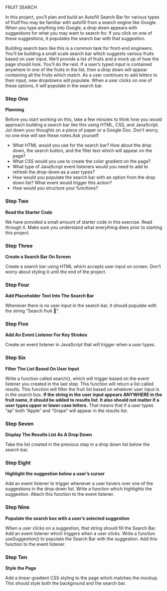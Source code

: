 FRUIT SEARCH

In this project, you’ll plan and build an Autofill Search Bar for various types of fruit!You may be familiar with autofill from a search engine like Google. When you type anything into Google, a drop down appears with suggestions for what you may want to search for. If you click on one of these suggestions, it populates the search bar with that suggestion.

Building search bars like this is a common task for front-end engineers. You’ll be building a small scale search bar which suggests various fruits based on user input. We’ll provide a list of fruits and a mock up of how the page should look. You’ll do the rest. If a user’s typed input is contained anywhere in one of the fruits in the list, then a drop down will appear containing all the fruits which match. As a user continues to add letters to their input, new dropdowns will populate. When a user clicks on one of these options, it will populate in the search bar.

### Step One

**Planning**

Before you start working on this, take a few minutes to think how you would approach building a search bar like this using HTML, CSS, and JavaScript. Jot down your thoughts on a piece of paper or a Google Doc. Don’t worry, no one else will see these notes.Ask yourself:

- What HTML would you use for the search bar? How about the drop down, the search button, and the filler text which will appear on the page?
- What CSS would you use to create the color gradient on the page?
- What type of JavaScript event listeners would you need to add to refresh the drop-down as a user types?
- How would you populate the search bar with an option from the drop down list? What event would trigger this action?
- How would you structure your functions?

### Step Two

**Read the Starter Code**

We have provided a small amount of starter code in this exercise. Read through it. Make sure you understand what everything does prior to starting this project. 

### Step Three

**Create a Search Bar On Screen**

Create a search bar using HTML which accepts user input on screen. Don’t worry about styling it until the end of the project.

### Step Four

**Add Placeholder Text Into The Search Bar**

Whenever there is no user input in the search bar, it should populate with the string “Search fruit 🍎”.

### Step Five

**Add An Event Listener For Key Strokes**

Create an event listener in JavaScript that will trigger when a user types.

### Step Six

**Filter The List Based On User Input**

Write a function called search(), which will trigger based on the event listener you created in the last step. This function will return a list called results. This function will filter the fruit list based on whatever user input is in the search box. **If the string in the user input appears ANYWHERE in the fruit name, it should be added to results list. It also should not matter if a user types upper or lower case letters.** That means that if a user types “ap” both “Apple” and “Grape” will appear in the results list. 

### Step Seven

**Display The Results List As A Drop Down** 

Take the list created in the previous step in a drop down list below the search bar.

### **Step Eight**

**Highlight the suggestion below a user’s cursor**

Add an event listener to trigger whenever a user hovers over one of the suggestions in the drop down list. Write a function which highlights the suggestion. Attach this function to the event listener.

### Step Nine

**Populate the search box with a user’s selected suggestion**

When a user clicks on a suggestion, that string should fill the Search Bar. Add an event listener which triggers when a user clicks. Write a function useSuggestion() to populate the Search Bar with the suggestion. Add this function to the event listener.

### Step Ten

**Style the Page**

Add a linear-gradient CSS styling to the page which matches the mockup. This should style both the background and the search bar.
